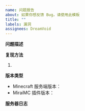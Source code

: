 ```yaml
---
name: 问题报告
about: 如果你想反馈 Bug，请使用此模板
title: ""
labels: 漏洞
assignees: DreamVoid
---
```


<strong>问题描述</strong>
<!-- 在下方的空行描述你的问题 -->


<!-- 在上方的空行描述你的问题 -->

<strong>复现方法</strong>
<!-- 在下方的空行描述如何触发这个漏洞 -->
1. 
<!-- 在上方的空行描述如何触发这个漏洞 -->

<strong>版本类型</strong>

* Minecraft 服务端版本：<!--你使用的 Minecraft 服务端的类型和版本号，例如 Paper-1.12.2 -->
* MiraiMC 插件版本：<!--你使用的 MiraiMC 版本，例如 1.3-pre3 -->

<strong>服务器日志</strong>
<!-- 在下方的“```”符号中间复制你的服务端日志，请确保所有日志内容都在两行“```”之内 -->
```

```
